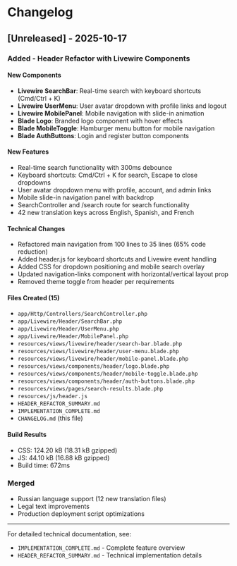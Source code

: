 # Changelog

## [Unreleased] - 2025-10-17

### Added - Header Refactor with Livewire Components

#### New Components
- **Livewire SearchBar**: Real-time search with keyboard shortcuts (Cmd/Ctrl + K)
- **Livewire UserMenu**: User avatar dropdown with profile links and logout
- **Livewire MobilePanel**: Mobile navigation with slide-in animation
- **Blade Logo**: Branded logo component with hover effects
- **Blade MobileToggle**: Hamburger menu button for mobile navigation
- **Blade AuthButtons**: Login and register button components

#### New Features
- Real-time search functionality with 300ms debounce
- Keyboard shortcuts: Cmd/Ctrl + K for search, Escape to close dropdowns
- User avatar dropdown menu with profile, account, and admin links
- Mobile slide-in navigation panel with backdrop
- SearchController and /search route for search functionality
- 42 new translation keys across English, Spanish, and French

#### Technical Changes
- Refactored main navigation from 100 lines to 35 lines (65% code reduction)
- Added header.js for keyboard shortcuts and Livewire event handling
- Added CSS for dropdown positioning and mobile search overlay
- Updated navigation-links component with horizontal/vertical layout prop
- Removed theme toggle from header per requirements

#### Files Created (15)
- `app/Http/Controllers/SearchController.php`
- `app/Livewire/Header/SearchBar.php`
- `app/Livewire/Header/UserMenu.php`
- `app/Livewire/Header/MobilePanel.php`
- `resources/views/livewire/header/search-bar.blade.php`
- `resources/views/livewire/header/user-menu.blade.php`
- `resources/views/livewire/header/mobile-panel.blade.php`
- `resources/views/components/header/logo.blade.php`
- `resources/views/components/header/mobile-toggle.blade.php`
- `resources/views/components/header/auth-buttons.blade.php`
- `resources/views/pages/search-results.blade.php`
- `resources/js/header.js`
- `HEADER_REFACTOR_SUMMARY.md`
- `IMPLEMENTATION_COMPLETE.md`
- `CHANGELOG.md` (this file)

#### Build Results
- CSS: 124.20 kB (18.31 kB gzipped)
- JS: 44.10 kB (16.88 kB gzipped)
- Build time: 672ms

### Merged
- Russian language support (12 new translation files)
- Legal text improvements
- Production deployment script optimizations

---

For detailed technical documentation, see:
- `IMPLEMENTATION_COMPLETE.md` - Complete feature overview
- `HEADER_REFACTOR_SUMMARY.md` - Technical implementation details

